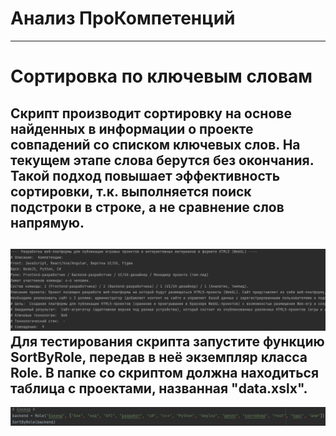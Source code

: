 # Анализ ПроКомпетенций
<hr></hr>     

**Сортировка по ключевым словам**       
=====================

Скрипт производит сортировку на основе найденных в информации о проекте совпадений со списком ключевых слов. 
На текущем этапе слова берутся без окончания. Такой подход повышает эффективность сортировки, т.к. выполняется поиск подстроки в строке, а не сравнение слов напрямую.
-----------------------------------
![Пример](README/sorting_example.png) 
Для тестирования скрипта запустите функцию SortByRole, передав в неё экземпляр класса Role. В папке со скриптом должна находиться таблица с проектами, названная "data.xslx".
-----------------------------------
![Запуск](README/howtorun.png) 
